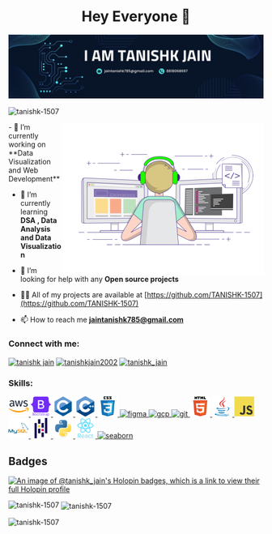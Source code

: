 <h1 align="center">Hey Everyone 👋</h1>
<div align = "center"> <img src = "https://github.com/TANISHK-1507/TANISHK-1507/blob/main/Banner.jpg"></div>
<p align="left"> <img src="https://komarev.com/ghpvc/?username=tanishk-1507&label=Profile%20views&color=0e75b6&style=flat" alt="tanishk-1507" /> </p>
<img align = "right" alt = "coding" width = "400" src = "https://github.com/TANISHK-1507/TANISHK-1507/blob/main/coding.gif">
- 🔭 I’m currently working on **Data Visualization and Web Development**

- 🌱 I’m currently learning **DSA , Data Analysis and Data Visualization**

- 🤝 I’m looking for help with any **Open source projects**

- 👨‍💻 All of my projects are available at [https://github.com/TANISHK-1507](https://github.com/TANISHK-1507)

- 📫 How to reach me **jaintanishk785@gmail.com**

<h3 align="left">Connect with me:</h3>
<p align="left">
<a href="https://linkedin.com/in/tanishk jain" target="blank"><img align="center" src="https://raw.githubusercontent.com/rahuldkjain/github-profile-readme-generator/master/src/images/icons/Social/linked-in-alt.svg" alt="tanishk jain" height="30" width="40" /></a>
<a href="https://instagram.com/tanishkjain2002" target="blank"><img align="center" src="https://raw.githubusercontent.com/rahuldkjain/github-profile-readme-generator/master/src/images/icons/Social/instagram.svg" alt="tanishkjain2002" height="30" width="40" /></a>
<a href="https://www.leetcode.com/tanishk_jain" target="blank"><img align="center" src="https://raw.githubusercontent.com/rahuldkjain/github-profile-readme-generator/master/src/images/icons/Social/leet-code.svg" alt="tanishk_jain" height="30" width="40" /></a>
</p>

<h3 align="left">Skills:</h3>
<p align="left"> <a href="https://aws.amazon.com" target="_blank" rel="noreferrer"> <img src="https://raw.githubusercontent.com/devicons/devicon/master/icons/amazonwebservices/amazonwebservices-original-wordmark.svg" alt="aws" width="40" height="40"/> </a> <a href="https://getbootstrap.com" target="_blank" rel="noreferrer"> <img src="https://raw.githubusercontent.com/devicons/devicon/master/icons/bootstrap/bootstrap-plain-wordmark.svg" alt="bootstrap" width="40" height="40"/> </a> <a href="https://www.cprogramming.com/" target="_blank" rel="noreferrer"> <img src="https://raw.githubusercontent.com/devicons/devicon/master/icons/c/c-original.svg" alt="c" width="40" height="40"/> </a> <a href="https://www.w3schools.com/cpp/" target="_blank" rel="noreferrer"> <img src="https://raw.githubusercontent.com/devicons/devicon/master/icons/cplusplus/cplusplus-original.svg" alt="cplusplus" width="40" height="40"/> </a> <a href="https://www.w3schools.com/css/" target="_blank" rel="noreferrer"> <img src="https://raw.githubusercontent.com/devicons/devicon/master/icons/css3/css3-original-wordmark.svg" alt="css3" width="40" height="40"/> </a> <a href="https://www.figma.com/" target="_blank" rel="noreferrer"> <img src="https://www.vectorlogo.zone/logos/figma/figma-icon.svg" alt="figma" width="40" height="40"/> </a> <a href="https://cloud.google.com" target="_blank" rel="noreferrer"> <img src="https://www.vectorlogo.zone/logos/google_cloud/google_cloud-icon.svg" alt="gcp" width="40" height="40"/> </a> <a href="https://git-scm.com/" target="_blank" rel="noreferrer"> <img src="https://www.vectorlogo.zone/logos/git-scm/git-scm-icon.svg" alt="git" width="40" height="40"/> </a> <a href="https://www.w3.org/html/" target="_blank" rel="noreferrer"> <img src="https://raw.githubusercontent.com/devicons/devicon/master/icons/html5/html5-original-wordmark.svg" alt="html5" width="40" height="40"/> </a> <a href="https://www.java.com" target="_blank" rel="noreferrer"> <img src="https://raw.githubusercontent.com/devicons/devicon/master/icons/java/java-original.svg" alt="java" width="40" height="40"/> </a> <a href="https://developer.mozilla.org/en-US/docs/Web/JavaScript" target="_blank" rel="noreferrer"> <img src="https://raw.githubusercontent.com/devicons/devicon/master/icons/javascript/javascript-original.svg" alt="javascript" width="40" height="40"/> </a> <a href="https://www.mysql.com/" target="_blank" rel="noreferrer"> <img src="https://raw.githubusercontent.com/devicons/devicon/master/icons/mysql/mysql-original-wordmark.svg" alt="mysql" width="40" height="40"/> </a> <a href="https://pandas.pydata.org/" target="_blank" rel="noreferrer"> <img src="https://raw.githubusercontent.com/devicons/devicon/2ae2a900d2f041da66e950e4d48052658d850630/icons/pandas/pandas-original.svg" alt="pandas" width="40" height="40"/> </a> <a href="https://www.python.org" target="_blank" rel="noreferrer"> <img src="https://raw.githubusercontent.com/devicons/devicon/master/icons/python/python-original.svg" alt="python" width="40" height="40"/> </a> <a href="https://reactjs.org/" target="_blank" rel="noreferrer"> <img src="https://raw.githubusercontent.com/devicons/devicon/master/icons/react/react-original-wordmark.svg" alt="react" width="40" height="40"/> </a> <a href="https://seaborn.pydata.org/" target="_blank" rel="noreferrer"> <img src="https://seaborn.pydata.org/_images/logo-mark-lightbg.svg" alt="seaborn" width="40" height="40"/> </a> </p>

## Badges
[![An image of @tanishk_jain's Holopin badges, which is a link to view their full Holopin profile](https://holopin.me/tanishk_jain)](https://holopin.io/@tanishk_jain)

<p><img align="left" src="https://github-readme-stats.vercel.app/api/top-langs?username=tanishk-1507&show_icons=true&locale=en&layout=compact" alt="tanishk-1507" /></p>

<p>&nbsp;<img align="center" src="https://github-readme-stats.vercel.app/api?username=tanishk-1507&show_icons=true&locale=en" alt="tanishk-1507" /></p>

<p><img align="center" src="https://github-readme-streak-stats.herokuapp.com/?user=tanishk-1507&" alt="tanishk-1507" /></p>

